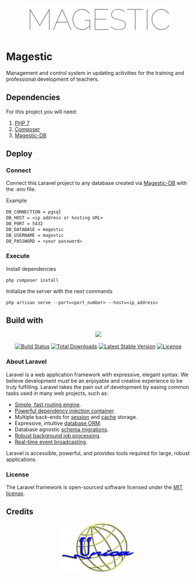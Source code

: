 
<p align="center"> <a href="https://www.ingenieria.unam.mx/unica/"><img src="./public/img/mg-font.png" width="400"></a></p>

# Magestic

Management and control system in updating activities for the training and professional development of teachers.

## Dependencies
For this project you will need:

1. [PHP 7](https://windows.php.net/download/) 
2. [Composer](https://getcomposer.org)
3. [Magestic-DB](https://github.com/MauRamos334455/magestic-db)
## Deploy
### Connect 
Connect this Laravel project to any database created via [Magestic-DB](https://github.com/MauRamos334455/magestic-db) with the .env file.

Example
```shell
DB_CONNECTION = pgsql
DB_HOST = <ip address or hosting URL>
DB_PORT = 5432
DB_DATABASE = magestic
DB_USERNAME = magestic
DB_PASSWORD = <your password>
```

### Execute
Install dependencies
```shell
php composer install
```

Initialize the server with the next commands

```shell
php artisan serve --port=<port_number> --host=<ip_address>
```
## Build with
<p align="center"><a href="https://laravel.com" target="_blank"><img src="https://raw.githubusercontent.com/laravel/art/master/logo-lockup/5%20SVG/2%20CMYK/1%20Full%20Color/laravel-logolockup-cmyk-red.svg" width="400"></a></p>

<p align="center">
<a href="https://travis-ci.org/laravel/framework"><img src="https://travis-ci.org/laravel/framework.svg" alt="Build Status"></a>
<a href="https://packagist.org/packages/laravel/framework"><img src="https://img.shields.io/packagist/dt/laravel/framework" alt="Total Downloads"></a>
<a href="https://packagist.org/packages/laravel/framework"><img src="https://img.shields.io/packagist/v/laravel/framework" alt="Latest Stable Version"></a>
<a href="https://packagist.org/packages/laravel/framework"><img src="https://img.shields.io/packagist/l/laravel/framework" alt="License"></a>
</p>

### About Laravel

Laravel is a web application framework with expressive, elegant syntax. We believe development must be an enjoyable and creative experience to be truly fulfilling. Laravel takes the pain out of development by easing common tasks used in many web projects, such as:

- [Simple, fast routing engine](https://laravel.com/docs/routing).
- [Powerful dependency injection container](https://laravel.com/docs/container).
- Multiple back-ends for [session](https://laravel.com/docs/session) and [cache](https://laravel.com/docs/cache) storage.
- Expressive, intuitive [database ORM](https://laravel.com/docs/eloquent).
- Database agnostic [schema migrations](https://laravel.com/docs/migrations).
- [Robust background job processing](https://laravel.com/docs/queues).
- [Real-time event broadcasting](https://laravel.com/docs/broadcasting).

Laravel is accessible, powerful, and provides tools required for large, robust applications.

### License

The Laravel framework is open-sourced software licensed under the [MIT license](https://opensource.org/licenses/MIT).

## Credits

<p align="center"> <a href="https://www.ingenieria.unam.mx/unica/"><img src="./public/img/unica.png" width="200"></a></p>